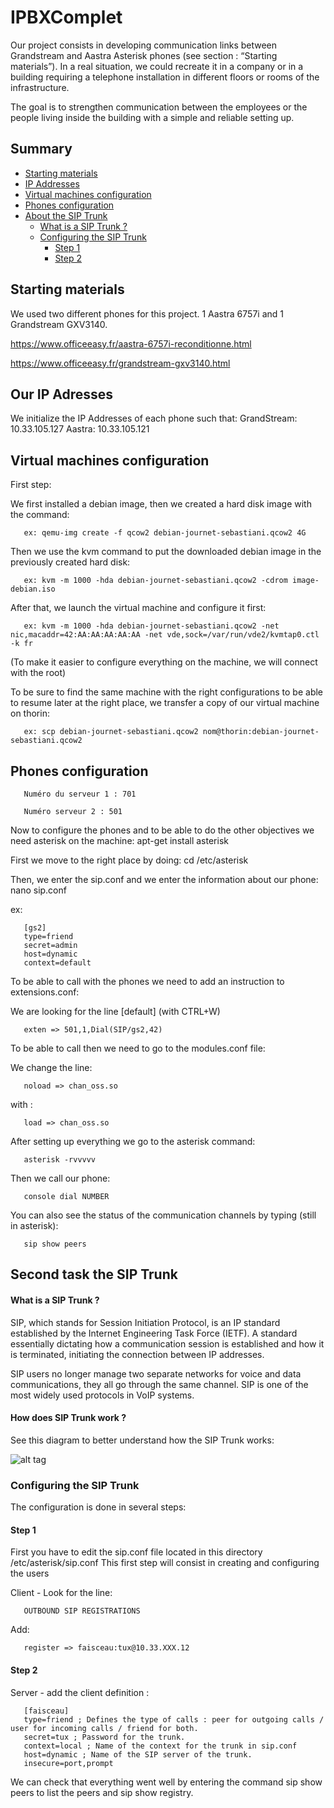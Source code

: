 # IPBXComplet

Our project consists in developing communication links between Grandstream and Aastra Asterisk phones (see section : “Starting materials”).
In a real situation, we could recreate it in a company or in a building requiring a telephone installation in different floors or rooms of the infrastructure.

The goal is to strengthen communication between the employees or the people living inside the building with a simple and reliable setting up. 

## Summary

 - [Starting materials](#starting-materials)
 - [IP Addresses](#our-ip-adresses)
 - [Virtual machines configuration](#virtual-machines-configuration)
 - [Phones configuration](#phones-configuration)
 - [About the SIP Trunk](#second-task-the-sip-trunk)
  	- [What is a SIP Trunk ?](#what-is-a-sip-trunk-)
  	- [Configuring the SIP Trunk](#configuring-the-sip-trunk)
 		- [Step 1](#step-1)
 		- [Step 2](#step-2)

## Starting materials

We used two different phones for this project. 1 Aastra 6757i and 1 Grandstream GXV3140.

https://www.officeeasy.fr/aastra-6757i-reconditionne.html 

https://www.officeeasy.fr/grandstream-gxv3140.html


## Our IP Adresses

We initialize the IP Addresses of each phone such that:
     GrandStream: 10.33.105.127
     Aastra: 10.33.105.121


## Virtual machines configuration


First step:

We first installed a debian image, then we created a hard disk image with the command:

       ex: qemu-img create -f qcow2 debian-journet-sebastiani.qcow2 4G


Then we use the kvm command to put the downloaded debian image in the previously created hard disk:

       ex: kvm -m 1000 -hda debian-journet-sebastiani.qcow2 -cdrom image-debian.iso


After that, we launch the virtual machine and configure it first:

       ex: kvm -m 1000 -hda debian-journet-sebastiani.qcow2 -net nic,macaddr=42:AA:AA:AA:AA:AA -net vde,sock=/var/run/vde2/kvmtap0.ctl -k fr

(To make it easier to configure everything on the machine, we will connect with the root)


To be sure to find the same machine with the right configurations to be able to resume later at the right place, we transfer a copy of our virtual machine on thorin:

       ex: scp debian-journet-sebastiani.qcow2 nom@thorin:debian-journet-sebastiani.qcow2


## Phones configuration

       Numéro du serveur 1 : 701

       Numéro serveur 2 : 501

Now to configure the phones and to be able to do the other objectives we need asterisk on the machine:
apt-get install asterisk


First we move to the right place by doing: cd /etc/asterisk

Then, we enter the sip.conf and we enter the information about our phone:
nano sip.conf

ex:
 
       [gs2]
       type=friend
       secret=admin
       host=dynamic
       context=default


To be able to call with the phones we need to add an instruction to extensions.conf:

We are looking for the line  [default] (with CTRL+W)
       
       exten => 501,1,Dial(SIP/gs2,42)


To be able to call then we need to go to the modules.conf file:

We change the line: 

       noload => chan_oss.so
       
with : 
       
       load => chan_oss.so


After setting up everything we go to the asterisk command:
       
       asterisk -rvvvvv


Then we call our phone:
       
       console dial NUMBER
       
You can also see the status of the communication channels by typing (still in asterisk):
    
       sip show peers

## Second task the SIP Trunk

#### What is a SIP Trunk ?


SIP, which stands for Session Initiation Protocol, is an IP standard established by the Internet Engineering Task Force (IETF). A standard essentially dictating how a communication session is established and how it is terminated, initiating the connection between IP addresses.


SIP users no longer manage two separate networks for voice and data communications, they all go through the same channel. SIP is one of the most widely used protocols in VoIP systems.


#### How does SIP Trunk work ? 


See this diagram to better understand how the SIP Trunk works:

![alt tag](https://www.ringcentral.com/fr/fr/blog/wp-content/uploads/2021/11/SIP-Trunk.jpg)



### Configuring the SIP Trunk
 
The configuration is done in several steps:

#### Step 1

First you have to edit the sip.conf file located in this directory /etc/asterisk/sip.conf
This first step will consist in creating and configuring the users


Client - Look for the line: 

       OUTBOUND SIP REGISTRATIONS

Add: 

       register => faisceau:tux@10.33.XXX.12


#### Step 2

Server - add the client definition :

       [faisceau]
       type=friend ; Defines the type of calls : peer for outgoing calls / user for incoming calls / friend for both.
       secret=tux ; Password for the trunk.
       context=local ; Name of the context for the trunk in sip.conf
       host=dynamic ; Name of the SIP server of the trunk.
       insecure=port,prompt


We can check that everything went well by entering the command sip show peers to list the peers and sip show registry.


